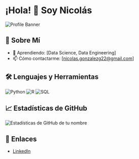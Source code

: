 # ¡Hola! 👋 Soy Nicolás

![Profile Banner](https://i.imgur.com/lLm46e2.png)


## 🚀 Sobre Mí

- 🌱 Aprendiendo: [Data Science, Data Engineering]
- 📫 Cómo contactarme: [nicolas.gonzalezg22@gmail.com]

## 🛠️ Lenguajes y Herramientas
![Python](https://img.shields.io/badge/-Python-333333?style=flat&logo=python)
![R](https://img.shields.io/badge/-R-333333?style=flat&logo=r)
![SQL](https://img.shields.io/badge/-SQL-333333?style=flat&logo=sql)

## 📈 Estadísticas de GitHub
![Estadísticas de GitHub de tu nombre](https://github-readme-stats.vercel.app/api?username=NicolasGonzalezGuignet&show_icons=true&hide_border=true&count_private=true&include_all_commits=true)

## 🔗 Enlaces
- [LinkedIn](www.linkedin.com/in/nicolasgonzalezguignet)
